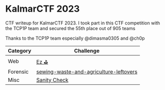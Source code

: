 # KalmarCTF 2023
CTF writeup for KalmarCTF 2023. I took part in this CTF competition with the TCP1P team and secured the 55th place out of 905 teams

Thanks to the TCP1P team especially @dimasma0305 and @ch0p

| Category | Challenge |
| --- | --- |
| Web | [Ez ⛳](/2023/KalmarCTF%202023/Ez%20%E2%9B%B3/)
| Forensic | [sewing-waste-and-agriculture-leftovers](/2023/KalmarCTF%202023/sewing-waste-and-agriculture-leftovers/)
| Misc | [Sanity Check](/2023/KalmarCTF%202023/Sanity%20Check/)